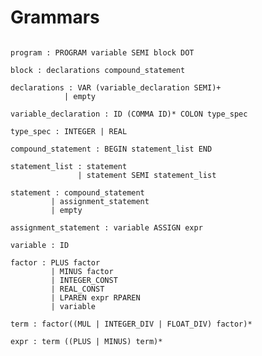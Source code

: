 <!--
 * @Author       : Daniel_Elendeer
 * @Date         : 2020-11-14 09:06:48
 * @LastEditors  : Daniel_Elendeer
 * @LastEditTime : 2021-02-16 10:06:22
 * @Description  :
-->

# Grammars

```note

program : PROGRAM variable SEMI block DOT

block : declarations compound_statement

declarations : VAR (variable_declaration SEMI)+
            | empty

variable_declaration : ID (COMMA ID)* COLON type_spec

type_spec : INTEGER | REAL

compound_statement : BEGIN statement_list END

statement_list : statement
               | statement SEMI statement_list

statement : compound_statement
         | assignment_statement
         | empty

assignment_statement : variable ASSIGN expr

variable : ID

factor : PLUS factor
         | MINUS factor
         | INTEGER_CONST
         | REAL_CONST
         | LPAREN expr RPAREN
         | variable

term : factor((MUL | INTEGER_DIV | FLOAT_DIV) factor)*

expr : term ((PLUS | MINUS) term)*

```

